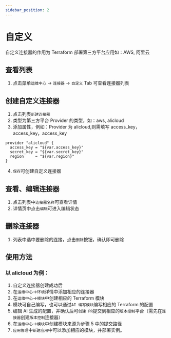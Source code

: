 ```yaml
---
sidebar_position: 2
---
```


# 自定义

自定义连接器的作用为 Terraform 部署第三方平台应用如：AWS, 阿里云

## 查看列表

1. 点击菜单`运维中心` -> `连接器` -> `自定义` Tab 可查看连接器列表

## 创建自定义连接器

1. 点击列表`新建连接器`
2. 类型为第三方平台 Provider 的类型，如：aws, alicloud
3. 添加属性，例如：Provider 为 alicloud,则需填写 access_key，access_key，access_key

```
provider "alicloud" {
  access_key = "${var.access_key}"
  secret_key = "${var.secret_key}"
  region     = "${var.region}"
}
```

4. `保存`可创建自定义连接器

## 查看、编辑连接器

1. 点击列表中`连接器名称`可查看详情
2. 详情页中点击`编辑`可进入编辑状态

## 删除连接器

1. 列表中选中要删除的连接，点击`删除`按钮，确认即可删除

## 使用方法

### 以 alicloud 为例：

1. 自定义连接器创建成功后
2. 在`运维中心`->`环境`详情中添加相应的连接器
3. 在`运维中心`->`模块`中创建相应的 Terraform 模块
4. 模块可自己编写，也可以通过`AI 编写模块`编写相应的 Terraform 的配置
5. 编辑 AI 生成的配置，并确认后可`创建 PR`提交到相应的`版本控制`平台（需先在`连接器`创建`版本控制`连接器）
6. 在`运维中心`->`模块`中创建模块来源为步骤 5 中的提交路径
7. `应用管理`中`新建应用`中可以添加相应的模块，并部署实例。
